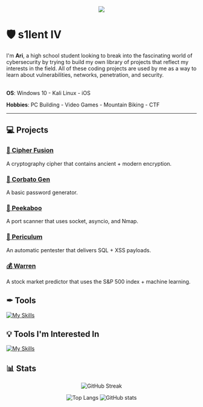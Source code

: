 <div align="center">
<img src="https://i.postimg.cc/g29BWy09/github-banner.gif" />
</div>

# 🛡 s1lent IV

I'm **Ari**, a high school student looking to break into the fascinating world of cybersecurity by trying to build my own library of projects that reflect my interests in the field. All of these coding projects are used by me as a way to learn about vulnerabilities, networks, penetration, and security.
<br />
<br />

**OS**: Windows 10 - Kali Linux - iOS

**Hobbies**: PC Building - Video Games - Mountain Biking - CTF

---

## 💻 Projects

### [🔐 Cipher Fusion](https://github.com/s1lentIV/Cipher-Fusion)

A cryptography cipher that contains ancient + modern encryption.
### [🚪 Corbato Gen](https://github.com/s1lentIV/Corbato-Gen)

A basic password generator.
### [👀 Peekaboo](https://github.com/s1lentIV/Peekaboo)

A port scanner that uses socket, asyncio, and Nmap.
### [💉 Periculum](https://github.com/s1lentIV/Periculum)

An automatic pentester that delivers SQL + XSS payloads.
### [💰 Warren](https://github.com/s1lentIV/Warren)

A stock market predictor that uses the S&P 500 index + machine learning.
## ✒ Tools

[![My Skills](https://skillicons.dev/icons?i=py,html,vscode,obsidian,linux)](https://skillicons.dev)

## 💡 Tools I'm Interested In

[![My Skills](https://skillicons.dev/icons?i=js,azure,bash,cpp,c,go,java)](https://skillicons.dev)

## 📊 Stats
<div align="center">

![GitHub Streak](https://streak-stats.demolab.com?user=s1lentIV&theme=gotham&hide_border=true&background=000000&sideLabels=FFFFFF&dates=FFFFFF&stroke=6F6F6F&ring=FFFFFF&fire=FFFFFF&currStreakNum=FFFFFF&sideNums=FFFFFF&currStreakLabel=FFFFFF)

![Top Langs](https://github-readme-stats.vercel.app/api/top-langs/?username=s1lentIV&bg_color=000000&text_color=FFFFFF&title_color=FFFFFF&hide_border=true)
![GitHub stats](https://github-readme-stats.vercel.app/api?username=s1lentIV&hide_rank=true&bg_color=000000&text_color=FFFFFF&show_icons=true&hide_title=true&icon_color=FFFFFF&hide_border=true)
</div>
